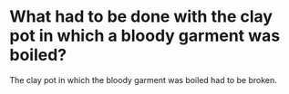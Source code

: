 # What had to be done with the clay pot in which a bloody garment was boiled?

The clay pot in which the bloody garment was boiled had to be broken.
